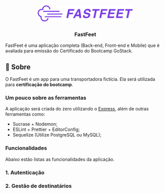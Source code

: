 <h1 align="center">
  <img alt="Fastfeet" title="Fastfeet" src=".github/logo.png" width="300px" />
</h1>

<h3 align="center">
  FastFeet
</h3>

<p>FastFeet é uma aplicação completa (Back-end, Front-end e Mobile) que é avaliada para emissão do Certificado do Bootcamp GoStack.</p>

## :rocket: Sobre

O FastFeet é um app para uma transportadora fictícia. Ela será utilizada para **certificação do bootcamp**.

### **Um pouco sobre as ferramentas**

A aplicação será criada do zero utilizando o [Express](https://expressjs.com/), além de outras ferramentas como:

- Sucrase + Nodemon;
- ESLint + Prettier + EditorConfig;
- Sequelize (Utilize PostgreSQL ou MySQL);

### **Funcionalidades**

Abaixo estão listas as funcionalidades da aplicação.

### **1. Autenticação**

### 2. Gestão de destinatários
